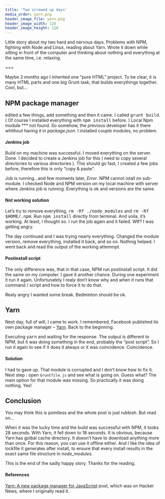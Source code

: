 ```yaml
---
title: 'Two screwed up days'
media_order: yarn.png
header_image_file: yarn.png
header_image_width: 128
header_image_height: 128
---
```


Little story about my two hard and nervous days. Problems with NPM, fighting with Node and Linux, reading about Yarn. Wrote it down while sitting in front of the computer and thinking about nothing and everything at the same time, i.e. relaxing.

===

Maybe 2 months ago I inherited one “pure HTML” project. To be clear, it is many HTML parts and one big Grunt task, that builds everythings together. Cool, but…

## NPM package manager

 edited a few things, add something and then it came. I called <kbd>grunt build</kbd>. ( Of course I installed everything with <kbd>npm install</kbd> before. ) Local Npm module *** not found. So somehow, the previous developer has it there whithout having it in *package.json*. I installed couple modules, no problem.

#### Jenkins job

Build on my machine was successful. I moved everything on the server. Done. I decided to create a Jenkins job for this ( need to copy several directories to various directories ). This should go fast, I created a few jobs before, therefore this is only “copy & paste”.

Job is running…and few moments later, *Error*. NPM cannot istall on sub-module. I checked Node and NPM version on my local machine with server where Jenkins job is running. Everything is ok and versions are the same.

#### Not working solution

Let’s try to remove everything, <kbd>rm -Rf ./node_modules</kbd> and <kbd>rm -Rf $HOME/.npm</kbd>. Run <kbd>npm install</kbd> directly from terminal. And voila, it’s working. At least, I thought so. I run the job again and it failed. Wtf? I was getting angry.

The day continued and I was trying nearly everything. Changed the module version, remove everything, installed it back, and so on. Nothnig helped. I went back and read the output of the working attemmpt.

#### Postinstall script

The only difference was, that in that case, NPM run postinstall script. It did the same on my computer. I gave it another chance. During one experiment it run it again. Unfortunately I realy don’t know why and when it runs that command / script and how to force it to do that.

Realy angry I wanted some break. Bedminton should be ok.

## Yarn

Next day, full of will, I came to work. I remembered, Facebook published its own package manager – [Yarn](https://yarnpkg.com/). Back to the beginning.

Executing <kbd>yarn</kbd> and waiting for the response. The output is different to NPM, but it was doing something in the end, probably the “post script”. So I run it again to see if it does it always or it was coincidence. Coincidence.

#### Solution

I had to gave up. That module is corrupted and I don’t know how to fix it. Next step : open `Gruntfile.js` and see what is going on. Guess what? The main option for that module was missing. So practically it was doing nothing. Yes!

## Conclusion

You may think this is pointless and the whole post is just rubbish. But read on…

When it was the lucky time and the build was successful with NPM, it tooks 28 seconds. With Yarn, it fell down to 18 seconds. It is obvious, because Yarn has golbal cache directory. It doesn’t have to download anything more than once. For this reason, you can use it offline either. And I like the idea of lockfile it generates after install, to ensure that every install results in the exact same file structure in *node_modules*.

This is the end of the sadly happy story. Thanks for the reading.

#### References

[Yarn: A new package manager for JavaScript](https://code.facebook.com/posts/1840075619545360) post, which was on Hacker News, where I originally read it.
